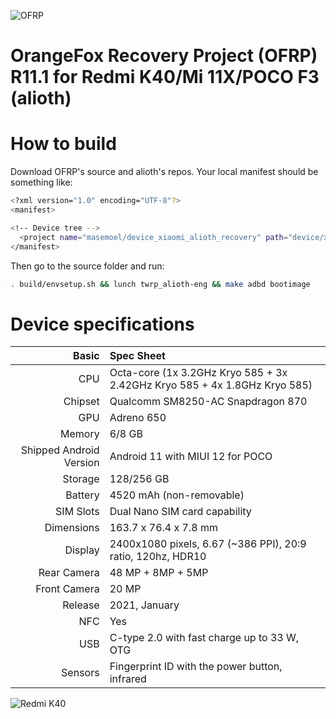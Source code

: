 ![OFRP](https://image.ibb.co/cTMWux/logo.jpg "OFRP")

OrangeFox Recovery Project (OFRP) R11.1 for Redmi K40/Mi 11X/POCO F3 (alioth)
======================================

# How to build
Download OFRP's source and alioth's repos. Your local manifest should be something like:

```bash
<?xml version="1.0" encoding="UTF-8"?>
<manifest>

<!-- Device tree -->
  <project name="masemoel/device_xiaomi_alioth_recovery" path="device/xiaomi/alioth" remote="github" revision="fox_12.1"/>
</manifest>
```

Then go to the source folder and run:

```bash
. build/envsetup.sh && lunch twrp_alioth-eng && make adbd bootimage
```

# Device specifications

Basic   | Spec Sheet
-------:|:-------------------------
CPU | Octa-core (1x 3.2GHz Kryo 585 + 3x 2.42GHz Kryo 585 + 4x 1.8GHz Kryo 585)
Chipset | Qualcomm SM8250-AC Snapdragon 870
GPU | Adreno 650
Memory | 6/8 GB
Shipped Android Version | Android 11 with MIUI 12 for POCO
Storage | 128/256 GB
Battery | 4520 mAh (non-removable)
SIM Slots | Dual Nano SIM card capability
Dimensions | 163.7 x 76.4 x 7.8 mm
Display | 2400x1080 pixels, 6.67 (~386 PPI), 20:9 ratio, 120hz, HDR10
Rear Camera | 48 MP + 8MP + 5MP
Front Camera | 20 MP
Release | 2021, January
NFC	| Yes
USB	| C-type 2.0 with fast charge up to 33 W, OTG
Sensors | Fingerprint ID with the power button, infrared

![Redmi K40](https://img.gkbcdn.com/s3/p/2021-02-26/Xiaomi-Redmi-K40-Pro-8GB-128GB-White-454784-0.jpg "Redmi K40")
